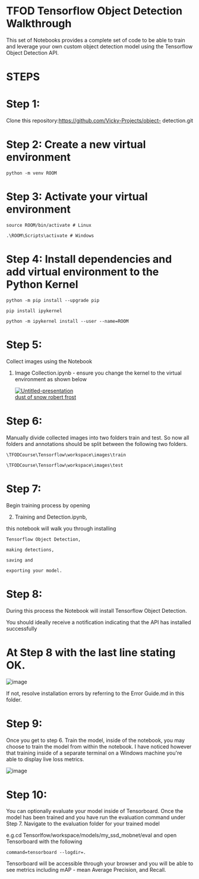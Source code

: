 # TFOD Tensorflow Object Detection Walkthrough

This set of Notebooks provides a complete set of code to be able to train and leverage your own custom object detection model using the Tensorflow Object Detection API.

# STEPS

# Step 1:

  Clone this repository:https://github.com/Vicky-Projects/object-    detection.git

# Step 2: Create a new virtual environment

    python -m venv ROOM

# Step 3: Activate your virtual environment

    source ROOM/bin/activate # Linux

    .\ROOM\Scripts\activate # Windows 

# Step 4: Install dependencies and add virtual environment to the Python Kernel

    python -m pip install --upgrade pip

    pip install ipykernel

    python -m ipykernel install --user --name=ROOM

# Step 5:

Collect images using the Notebook 

1. Image Collection.ipynb - ensure you change the kernel to the virtual
   environment as shown below

   <a href="https://ibb.co/82j8NrF"><img src="https://i.ibb.co/Dk7Kz93/Untitled-presentation.jpg" alt="Untitled-presentation" border="0"></a><br /><a target='_blank' href='https://poetandpoem.com/Robert-Frost/Dust-of-Snow'>dust of snow robert frost</a><br />

# Step 6: 

Manually divide collected images into two folders train and test. So now all folders and annotations should be split between the following two folders.

    \TFODCourse\Tensorflow\workspace\images\train

    \TFODCourse\Tensorflow\workspace\images\test

# Step 7: 

Begin training process by opening 

2. Training and Detection.ipynb, 

  this notebook will walk you through installing 

    Tensorflow Object Detection,
  
    making detections, 
  
    saving and 
  
    exporting your model.

# Step 8: 

During this process the Notebook will install Tensorflow Object Detection. 

You should ideally receive a notification indicating that the API has installed successfully 

# At Step 8 with the last line stating OK.

![image](https://github.com/Vicky-Projects/object-detection/assets/136788912/ecc896ed-a73a-4a13-b79c-4b1200a5fe6a)

If not, resolve installation errors by referring to the Error Guide.md in this folder.

# Step 9: 

Once you get to step 6. Train the model, inside of the notebook, you may choose to train the model from within the notebook. I have noticed however that training inside of a separate terminal on a Windows machine you're able to display live loss metrics.

![image](https://github.com/Vicky-Projects/object-detection/assets/136788912/deb7bf8e-2b2b-42ed-9a0f-aeac6cdc76ec)

# Step 10: 

You can optionally evaluate your model inside of Tensorboard. Once the model has been trained and you have run the evaluation command under Step 7. Navigate to the evaluation folder for your trained model 

e.g.cd Tensorlfow/workspace/models/my_ssd_mobnet/eval
and open Tensorboard with the following 

    command=tensorboard --logdir=. 

Tensorboard will be accessible through your browser and you will be able to see metrics including mAP - mean Average Precision, and Recall.

